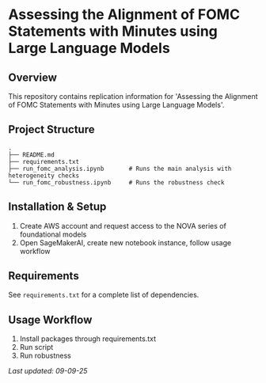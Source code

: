 # Assessing the Alignment of FOMC Statements with Minutes using Large Language Models


## Overview

This repository contains replication information for 'Assessing the Alignment of FOMC Statements with Minutes using Large Language Models'. 

## Project Structure

```
.
├── README.md
├── requirements.txt
├── run_fomc_analysis.ipynb       # Runs the main analysis with heterogeneity checks 
└── run_fomc_robustness.ipynb     # Runs the robustness check
```

## Installation & Setup

1. Create AWS account and request access to the NOVA series of foundational models
2. Open SageMakerAI, create new notebook instance, follow usage workflow

## Requirements

See `requirements.txt` for a complete list of dependencies. 

## Usage Workflow 

1. Install packages through requirements.txt
2. Run script 
3. Run robustness 

*Last updated: 09-09-25*
